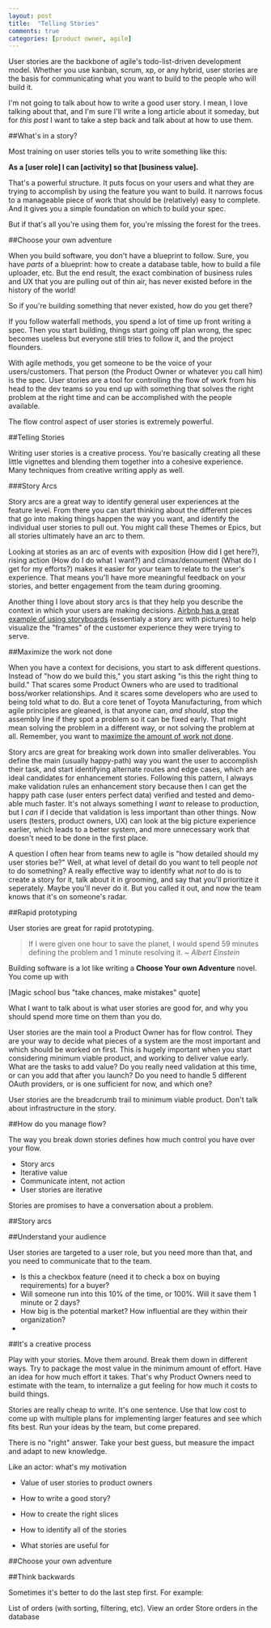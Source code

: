 ```yaml
---
layout: post
title:  "Telling Stories"
comments: true
categories: [product owner, agile]
---
```


User stories are the backbone of agile's todo-list-driven development model. Whether you use kanban, scrum, xp, or any hybrid, user stories are the basis for communicating what you want to build to the people who will build it.

I'm not going to talk about how to write a good user story. I mean, I love talking about that, and I'm sure I'll write a long article about it someday, but for *this post* I want to take a step back and talk about at how to use them.

##What's in a story?

Most training on user stories tells you to write something like this:

**As a [user role] I can [activity] so that [business value].**

That's a powerful structure. It puts focus on your users and what they are trying to accomplish by using the feature you want to build. It narrows focus to a manageable piece of work that should be (relatively) easy to complete. And it gives you a simple foundation on which to build your spec.

But if that's all you're using them for, you're missing the forest for the trees.

##Choose your own adventure

When you build software, you don't have a blueprint to follow. Sure, you have *parts* of a blueprint: how to create a database table, how to build a file uploader, etc. But the end result, the exact combination of business rules and UX that you are pulling out of thin air, has never existed before in the history of the world!

So if you're building something that never existed, how do you get there?

If you follow waterfall methods, you spend a lot of time up front writing a spec. Then you start building, things start going off plan wrong, the spec becomes useless but everyone still tries to follow it, and the project flounders.

With agile methods, you get someone to be the voice of your users/customers. That person (the Product Owner or whatever you call him) is the spec. User stories are a tool for controlling the flow of work from his head to the dev teams so you end up with something that solves the right problem at the right time and can be accomplished with the people available.

The flow control aspect of user stories is extremely powerful. 

##Telling Stories

Writing user stories is a creative process. You're basically creating all these little vignettes and blending them together into a cohesive experience. Many techniques from creative writing apply as well.

###Story Arcs

Story arcs are a great way to identify general user experiences at the feature level. From there you can start thinking about the different pieces that go into making things happen the way you want, and identify the individual user stories to pull out. You might call these Themes or Epics, but all stories ultimately have an arc to them.

Looking at stories as an arc of events with exposition (How did I get here?), rising action (How do I do what I want?) and climax/denoument (What do I get for my efforts?) makes it easier for your team to relate to the user's experience. That means you'll have more meaningful feedback on your stories, and better engagement from the team during grooming. 

Another thing I love about story arcs is that they help you describe the context in which your users are making decisions. [Airbnb has a great example of using storyboards](https://www.sequoiacap.com/grove/posts/ezem/visualizing-the-customer-experience) (essentialy a story arc with pictures) to help visualize the "frames" of the customer experience they were trying to serve.

##Maximize the work not done

When you have a context for decisions, you start to ask different questions. Instead of "how do we build this," you start asking "is this the right thing to build." That scares some Product Owners who are used to traditional boss/worker relationships. And it scares some developers who are used to being told what to do. But a core tenet of Toyota Manufacturing, from which agile principles are gleaned, is that anyone can, *and should*, stop the assembly line if they spot a problem so it can be fixed early. That might mean solving the problem in a different way, or not solving the problem at all. Remember, you want to [maximize the amount of work not done](http://agilemanifesto.org/principles.html).

Story arcs are great for breaking work down into smaller deliverables. You define the main (usually happy-path) way you want the user to accomplish their task, and start identifying alternate routes and edge cases, which are ideal candidates for enhancement stories. Following this pattern, I always make validation rules an enhancement story because then I can get the happy path case (user enters perfect data) verified and tested and demo-able much faster. 
It's not always something I *want* to release to production, but I *can* if I decide that validation is less important than other things. Now users (testers, product owners, UX) can look at the big picture experience earlier, which leads to a better system, and more unnecessary work that doesn't need to be done in the first place.

A question I often hear from teams new to agile is "how detailed should my user stories be?" Well, at what level of detail do you want to tell people *not* to do something? A really effective way to identify what *not* to do is to create a story for it, talk about it in grooming, and say that you'll prioritize it seperately. Maybe you'll never do it. But you called it out, and now the team knows that it's on someone's radar.

##Rapid prototyping


User stories are great for rapid prototyping. 


> If I were given one hour to save the planet, I would spend 59 minutes defining the problem and 1 minute resolving it. *~ Albert Einstein*



Building software is a lot like writing a **Choose Your own Adventure** novel. You come up with 



[Magic school bus "take chances, make mistakes" quote]

What I want to talk about is what user stories are good for, and why you should spend more time on them than you do.

User stories are the main tool a Product Owner has for flow control. They are your way to decide what pieces of a system are the most important and which should be worked on first. This is hugely important when you start considering minimum viable product, and working to deliver value early. What are the tasks to add value? Do you really need validation at this time, or can you add that after you launch? Do you need to handle 5 different OAuth providers, or is one sufficient for now, and which one?  

User stories are the breadcrumb trail to minimum viable product.
Don't talk about infrastructure in the story.

##How do you manage flow?

The way you break down stories defines how much control you have over your flow. 

* Story arcs
* Iterative value
* Communicate intent, not action
* User stories are iterative

Stories are promises to have a conversation about a problem. 



##Story arcs

##Understand your audience

User stories are targeted to a user role, but you need more than that, and you need to communicate that to the team.

* Is this a checkbox feature (need it to check a box on buying requirements) for a buyer?
* Will someone run into this 10% of the time, or 100%. Will it save them 1 minute or 2 days?
* How big is the potential market? How influential are they within their organization?
* 

##It's a creative process

Play with your stories. Move them around. Break them down in different ways. Try to package the most value in the minimum amount of effort. Have an idea for how much effort it takes. That's why Product Owners need to estimate with the team, to internalize a gut feeling for how much it costs to build things.

Stories are really cheap to write. It's one sentence. Use that low cost to come up with multiple plans for implementing larger features and see which fits best. Run your ideas by the team, but come prepared.

There is no "right" answer. Take your best guess, but measure the impact and adapt to new knowledge.



Like an actor: what's my motivation



- Value of user stories to product owners

- How to write a good story?
- How to create the right slices
- How to identify all of the stories
- What stories are useful for

##Choose your own adventure

##Think backwards

Sometimes it's better to do the last step first. For example:

List of orders (with sorting, filtering, etc).
View an order
Store orders in the database
